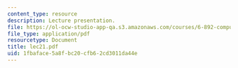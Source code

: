 ```yaml
---
content_type: resource
description: Lecture presentation.
file: https://ol-ocw-studio-app-qa.s3.amazonaws.com/courses/6-892-computational-models-of-discourse-spring-2004/1fbaface5a8fbc20cfb62cd3011da44e_lec21.pdf
file_type: application/pdf
resourcetype: Document
title: lec21.pdf
uid: 1fbaface-5a8f-bc20-cfb6-2cd3011da44e
---
```

